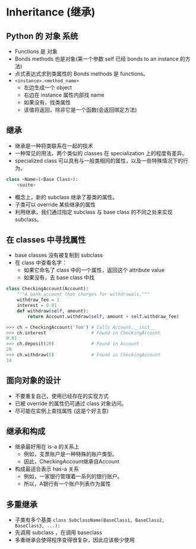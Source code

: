 # Inheritance (继承)

## Python 的 对象 系统
- Functions 是 对象
- Bonds methods 也是对象(第一个参数 self 已经 bonds to an instance 的方法)
- 点式表达式求到类属性的 Bonds methods 是 functions。
- ```<instance>.<method_name>```
  - 左边生成一个 object
  - 右边在 instance 属性内部找 name
  - 如果没有，找类属性
  - 该值将返回，除非它是一个函数(会返回绑定方法)
  
## 继承
- 继承是一种将类联系在一起的技术
- 一种常见的用法。两个类似的 classes 在 specialization 上的程度有差异。
- specialized class 可以具有与一般类相同的属性，以及一些特殊情况下的行为。
```python
class <Name>(<Base Class>):
    <suite>
```
- 概念上，新的 subclass 继承了基类的属性。
- 子类可以 override 某些继承的属性
- 利用继承，我们通过指定 subclass 与 base class 的不同之处来实现 subclass。

## 在 classes 中寻找属性
- base classes 没有被复制到 subclass
- 在 class 中查看名字：
  - 如果它命名了 class 中的一个属性，返回这个 attribute value
  - 如果没有，去 base class 中找
```python
class CheckingAccount(Account):
    """A bank account that charges for withdrawals."""
    withdraw_fee = 1
    interest = 0.01
    def withdraw(self, amount):
        return Account.withdraw(self, amount + self.withdraw_fee)

>>> ch = CheckingAccount('Tom') # Calls Account.__init__
>>> ch.interest                 # Found in CheckingAccount
0.01
>>> ch.deposit(20)              # Found in Account
20
>>> ch.withdraw(5)              # Found in CheckingAccount
14


```

## 面向对象的设计
- 不要重复自己，使用已经存在的实现方式
- 已被 override 的属性仍可通过 class 对象访问。
- 尽可能在实例上查找属性 (这是个好主意)

## 继承和构成
- 继承最好用在 is-a 的关系上
    - 例如，支票账户是一种特殊的账户类型。
    - 因此，CheckingAccount继承自Account
- 构成最适合表示 has-a 关系
    - 例如，一家银行管理着一系列的银行账户。
    - 所以，A银行有一个账户列表作为属性
    
## 多重继承
- 子类有多个基类
```class SubclassName(BaseClass1, BaseClass2, BaseClass3, ...):```
- 先调用 subclass ，在调用 baseclass
- 多重继承会使得程序变得很复杂，因此应该极少使用
